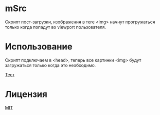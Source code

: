# mSrc
Скрипт пост-загрузки, изображения в теге \<img\> начнут прогружаться только когда попадут во viewport пользователя.

# Использование
Скрипт подключаем в \<head\>, теперь все картинки \<img\> будут загружаться только когда это необходимо.

<a target='_blank' href="https://metwisom.github.io/mSrc/test">Тест</a>

# Лицензия
<a href="/LICENSE.md">MIT</a>
